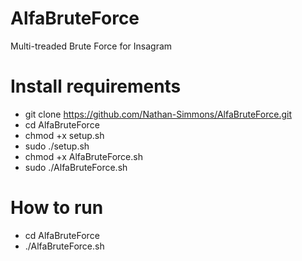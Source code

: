 # AlfaBruteForce
Multi-treaded Brute Force for Insagram


# Install requirements
 - git clone https://github.com/Nathan-Simmons/AlfaBruteForce.git
 - cd AlfaBruteForce
 - chmod +x setup.sh
 - sudo ./setup.sh
 - chmod +x AlfaBruteForce.sh
 - sudo ./AlfaBruteForce.sh


# How to run
- cd AlfaBruteForce
- ./AlfaBruteForce.sh
